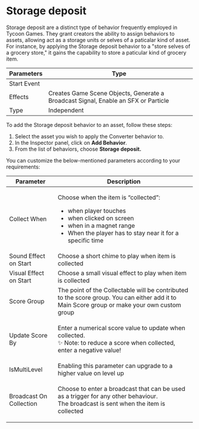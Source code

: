 # Storage deposit

Storage deposit are a distinct type of behavior frequently employed in Tycoon Games. They grant creators the ability to assign behaviors to assets, allowing act as a storage units or selves of a paticalar kind of asset. For instance, by applying the Storage deposit behavior to a "store selves of a grocery store," it gains the capability to store a paticular kind of grocery item.

| Parameters  | Type                                                                               |
| ----------- | ---------------------------------------------------------------------------------- |
| Start Event |                                                                                    |
| Effects     | Creates Game Scene Objects, Generate a Broadcast Signal, Enable an SFX or Particle |
| Type        | Independent                                                                        |

To add the Storage deposit behavior to an asset, follow these steps:

1. Select the asset you wish to apply the Converter behavior to.
2. In the Inspector panel, click on **Add Behavior**.
3. From the list of behaviors, choose **Storage deposit.**

You can customize the below-mentioned parameters according to your requirements:

| Parameter               | Description                                                                                                                                                                                                           |
| ----------------------- | --------------------------------------------------------------------------------------------------------------------------------------------------------------------------------------------------------------------- |
| Collect When            | <p></p><p>Choose when the item is “collected”:</p><ul><li>when player touches</li><li>when clicked on screen</li><li>when in a magnet range</li><li>When the player has to stay near it for a specific time</li></ul> |
| Sound Effect on Start   | Choose a short chime to play when item is collected                                                                                                                                                                   |
| Visual Effect on Start  | Choose a small visual effect to play when item is collected                                                                                                                                                           |
| Score Group             | The point of the Collectable will be contributed to the score group. You can either add it to Main Score group or make your own custom group                                                                          |
| Update Score By         | <p>Enter a numerical score value to update when collected.<br>✨ Note: to reduce a score when collected, enter a negative value!</p>                                                                                   |
| IsMultiLevel            | Enabling this parameter can upgrade to a higher value on level up                                                                                                                                                     |
| Broadcast On Collection | <p>Choose to enter a broadcast that can be used as a trigger for any other behaviour.<br>The broadcast is sent when the item is collected</p>                                                                         |
